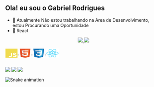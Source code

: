## Ola! eu sou o Gabriel Rodrigues

- 🔭 Atualmente Não estou trabalhando na Area de Desenvolvimento, estou Procurando uma Oportunidade
- 🌱 React

<div align="center">
  <a href="https://github.com/rafaballerini">
  <img height="180em" src="https://github-readme-stats.vercel.app/api?username=GabrielRodrigues291&show_icons=true&theme=dark&include_all_commits=true&count_private=true"/>
  <img height="180em" src="https://github-readme-stats.vercel.app/api/top-langs/?username=GabrielRodrigues291&layout=compact&langs_count=7&theme=dark"/>
</div>


<div style="display: inline_block"><br>
  <img align="center" alt="Rafa-Js" height="30" width="40" src="https://raw.githubusercontent.com/devicons/devicon/master/icons/javascript/javascript-plain.svg">
  <img align="center" alt="Rafa-HTML" height="30" width="40" src="https://raw.githubusercontent.com/devicons/devicon/master/icons/html5/html5-original.svg">
  <img align="center" alt="Rafa-CSS" height="30" width="40" src="https://raw.githubusercontent.com/devicons/devicon/master/icons/css3/css3-original.svg">
   <img align="center" alt="Rafa-CSS" height="30" width="40" src="https://raw.githubusercontent.com/devicons/devicon/master/icons/react/react-original.svg">
</div>
  
  ##
 

  <a href = "mailto:gabrielrodrigues01r@gmail.com?subject=Assunto ....."><img src="https://img.shields.io/badge/-Gmail-%23333?style=for-the-badge&logo=gmail&logoColor=white" target="_blank"></a>
  <a href="https://www.linkedin.com/in/gabriel-rodrigues-b45b5723a/" target="_blank"><img src="https://img.shields.io/badge/-LinkedIn-%230077B5?style=for-the-badge&logo=linkedin&logoColor=white" target="_blank"></a> 
  <a href="https://gabrielrodrigues291.github.io/portifolio" target="_blank"><img src="https://cdn-icons-png.flaticon.com/512/686/686104.png" target="_blank"></a> 
  <link rel="stylesheet" href="https://cdn.jsdelivr.net/gh/devicons/devicon@v2.15.1/devicon.min.css">
  

  ![Snake animation](https://github.com/gabrielrodrigues291/gabrielrodrigues291/blob/output/github-contribution-grid-snake.svg)
 
</div>
